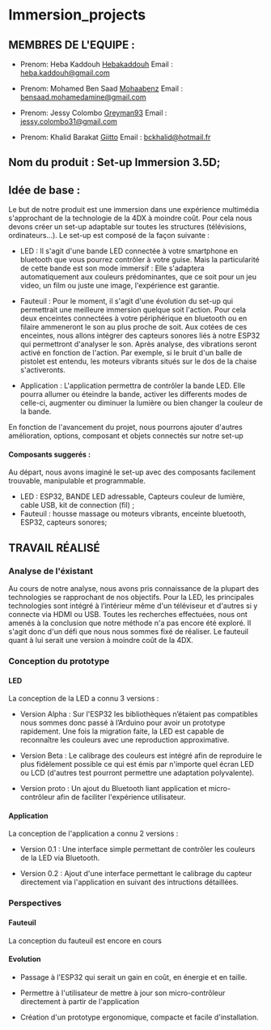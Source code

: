 # Immersion_projects

## MEMBRES DE L'EQUIPE :
* Prenom: Heba Kaddouh [Hebakaddouh](https://github.com/Hebakaddouh)
  Email : heba.kaddouh@gmail.com
	  
* Prenom: Mohamed Ben Saad [Mohaabenz](https://github.com/Mohaabenz)
  Email : bensaad.mohamedamine@gmail.com

* Prenom: Jessy Colombo [Greyman93](https://github.com/Greyman93)
  Email : jessy.colombo31@gmail.com
	  
* Prenom: Khalid Barakat [Giitto](https://github.com/Giitto)
  Email : bckhalid@hotmail.fr
	  
## Nom du produit : Set-up Immersion 3.5D;

## Idée de base :

Le but de notre produit est une immersion dans une expérience multimédia s'approchant de la technologie de la 4DX à moindre coût.
Pour cela nous devons créer un set-up adaptable sur toutes les structures (télévisions, ordinateurs...). Le set-up est composé de la façon suivante :	
	
* LED : 
Il s'agit d'une bande LED connectée à votre smartphone en bluetooth que vous pourrez contrôler à votre guise. 
Mais la particularité de cette bande est son mode immersif : Elle s'adaptera automatiquement aux couleurs prédominantes,
que ce soit pour un jeu video, un film ou juste une image, l'expérience est garantie. 

* Fauteuil : 
Pour le moment, il s'agit d'une évolution du set-up qui permettrait une meilleure immersion quelque soit l'action. 
Pour cela deux enceintes connectées à votre périphérique en bluetooth ou en filaire ammeneront le son au plus proche de soit. 
Aux cotées de ces enceintes, nous allons intégrer des capteurs sonores liés à notre ESP32 qui permettront d'analyser le son. 
	Après analyse, des vibrations seront activé en fonction de l'action. Par exemple, si le bruit d'un balle de pistolet est entendu, 
	les moteurs vibrants situés sur le dos de la chaise s'activeronts. 

* Application : 
	L'application permettra de contrôler la bande LED. Elle pourra allumer ou éteindre la bande, activer les differents modes de 
celle-ci, augmenter ou diminuer la lumière ou bien changer la couleur de la bande.

En fonction de l'avancement du projet, nous pourrons ajouter d'autres amélioration, options, composant et objets connectés sur notre set-up

#### Composants suggerés :
Au départ, nous avons imaginé le set-up avec des composants facilement trouvable, manipulable et programmable.
* LED : ESP32, BANDE LED adressable, Capteurs couleur de lumière, cable USB, kit de connection (fil) ;
* Fauteuil : housse massage ou moteurs vibrants, enceinte bluetooth, ESP32, capteurs sonores; 

## TRAVAIL RÉALISÉ

### Analyse de l'éxistant
Au cours de notre analyse, nous avons pris connaissance de la plupart des technologies se rapprochant de nos objectifs. Pour la LED, les principales technologies sont intégré à l’intérieur même d'un téléviseur et d'autres si y connecte via HDMI ou USB. Toutes les recherches effectuées, nous ont amenés à la conclusion que notre méthode n'a pas encore été exploré. Il s'agit donc d'un défi que nous nous sommes fixé de réaliser. Le fauteuil quant à lui serait une version à moindre coût de la 4DX.

### Conception du prototype

#### LED
La conception de la LED a connu 3 versions :
* Version Alpha : Sur l'ESP32 les bibliothèques n’étaient pas compatibles nous sommes donc passé à l’Arduino pour avoir un prototype rapidement. Une fois la migration faite, la LED est capable de reconnaître les couleurs avec une reproduction approximative. 

* Version Beta : Le calibrage des couleurs est intégré afin de reproduire le plus fidèlement possible ce qui est émis par n'importe quel écran LED ou LCD (d'autres test pourront permettre une adaptation polyvalente).

* Version proto : Un ajout du Bluetooth liant application et micro-contrôleur afin de faciliter l'expérience utilisateur.  

#### Application

La conception de l'application a connu 2 versions :

* Version 0.1 : Une interface simple permettant de contrôler les couleurs de la LED via Bluetooth.

* Version 0.2 : Ajout d'une interface permettant le calibrage du capteur directement via l'application en suivant des intructions détaillées. 

### Perspectives
	  
#### Fauteuil
La conception du fauteuil est encore en cours

#### Evolution

* Passage à l'ESP32 qui serait un gain en coût, en énergie et en taille.

* Permettre à l'utilisateur de mettre à jour son micro-contrôleur directement à partir de l'application

* Création d'un prototype ergonomique, compacte et facile d'installation.
